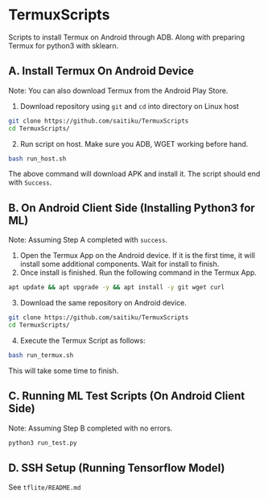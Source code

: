 # TermuxScripts

Scripts to install Termux on Android through ADB. Along with preparing Termux for python3 with sklearn.

## A. Install Termux On Android Device

Note: You can also download Termux from the Android Play Store.

1. Download repository using ```git``` and ```cd``` into directory on Linux host

```bash
git clone https://github.com/saitiku/TermuxScripts
cd TermuxScripts/
```

2. Run script on host. Make sure you ADB, WGET working before hand.

```bash
bash run_host.sh
```

The above command will download APK and install it. The script should end with ```Success```. 


## B. On Android Client Side (Installing Python3 for ML)

Note: Assuming Step A completed with ```success```.

1. Open the Termux App on the Android device. If it is the first time, it will install some additional components. Wait for install to finish.
2. Once install is finished. Run the following command in the Termux App.

```bash
apt update && apt upgrade -y && apt install -y git wget curl 
```

3. Download the same repository on Android device.


```bash
git clone https://github.com/saitiku/TermuxScripts
cd TermuxScripts/
```

4. Execute the Termux Script as follows:

```bash
bash run_termux.sh
```
This will take some time to finish.


## C. Running ML Test Scripts (On Android Client Side)

Note: Assuming Step B completed with no errors.

```bash
python3 run_test.py
```

## D. SSH Setup (Running Tensorflow Model)

See ```tflite/README.md```

